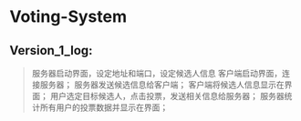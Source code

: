 # Voting-System
## Version_1_log:
> 服务器启动界面，设定地址和端口，设定候选人信息
> 客户端启动界面，连接服务器；
> 服务器发送候选信息给客户端；
> 客户端将候选人信息显示在界面；
> 用户选定目标候选人，点击投票，发送相关信息给服务器；
> 服务器统计所有用户的投票数据并显示在界面；　
